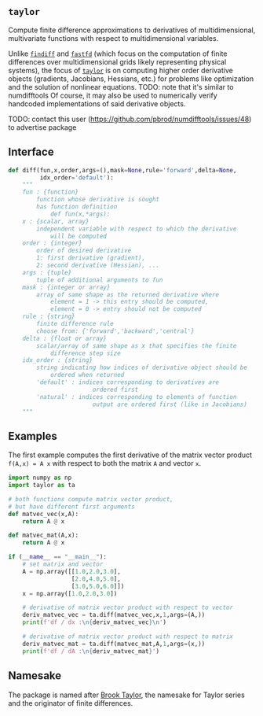 
## `taylor`

Compute finite difference approximations to derivatives of multidimensional, multivariate functions with respect to multidimensional variables.

Unlike [`findiff`](https://github.com/maroba/findiff) and [`fastfd`](https://github.com/stefanmeili/FastFD) (which focus on the computation of finite differences over multidimensional grids likely representing physical systems), the focus of [`taylor`](https://github.com/ghbrown/taylor) is on computing higher order derivative objects (gradients, Jacobians, Hessians, etc.) for problems like optimization and the solution of nonlinear equations.
TODO: note that it's similar to numdifftools
Of course, it may also be used to numerically verify handcoded implementations of said derivative objects.

TODO: contact this user (https://github.com/pbrod/numdifftools/issues/48) to advertise package

## Interface

```python
def diff(fun,x,order,args=(),mask=None,rule='forward',delta=None,
         idx_order='default'):
    """
    fun : {function}
        function whose derivative is sought
        has function definition
            def fun(x,*args):
    x : {scalar, array}
        independent variable with respect to which the derivative
            will be computed
    order : {integer}
        order of desired derivative
        1: first derivative (gradient),
        2: second derivative (Hessian), ...
    args : {tuple}
        tuple of additional arguments to fun
    mask : {integer or array}
        array of same shape as the returned derivative where
            element = 1 -> this entry should be computed,
            element = 0 -> entry should not be computed
    rule : {string}
        finite difference rule
        choose from: {'forward','backward','central'}
    delta : {float or array}
        scalar/array of same shape as x that specifies the finite
            difference step size
    idx_order : {string}
        string indicating how indices of derivative object should be
            ordered when returned
        'default' : indices corresponding to derivatives are
                        ordered first
        'natural' : indices corresponding to elements of function
                        output are ordered first (like in Jacobians)
    """
```


## Examples

The first example computes the first derivative of the matrix vector product `f(A,x) = A x` with respect to both the matrix `A` and vector `x`.

```python
import numpy as np
import taylor as ta

# both functions compute matrix vector product,
# but have different first arguments
def matvec_vec(x,A):
    return A @ x

def matvec_mat(A,x):
    return A @ x

if (__name__ == "__main__"):
    # set matrix and vector
    A = np.array([[1.0,2.0,3.0],
                  [2.0,4.0,5.0],
                  [3.0,5.0,6.0]])
    x = np.array([1.0,2.0,3.0])

    # derivative of matrix vector product with respect to vector
    deriv_matvec_vec = ta.diff(matvec_vec,x,1,args=(A,))
    print(f'df / dx :\n{deriv_matvec_vec}\n')

    # derivative of matrix vector product with respect to matrix
    deriv_matvec_mat = ta.diff(matvec_mat,A,1,args=(x,))
    print(f'df / dA :\n{deriv_matvec_mat}')
```


## Namesake

The package is named after [Brook Taylor](https://en.wikipedia.org/wiki/Brook_Taylor), the namesake for Taylor series and the originator of finite differences.

